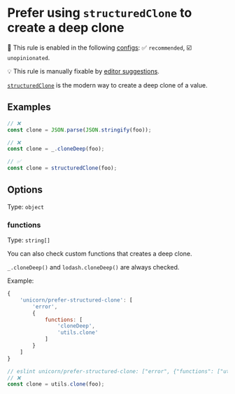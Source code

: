 # Prefer using `structuredClone` to create a deep clone

💼 This rule is enabled in the following [configs](https://github.com/sindresorhus/eslint-plugin-unicorn#recommended-config): ✅ `recommended`, ☑️ `unopinionated`.

💡 This rule is manually fixable by [editor suggestions](https://eslint.org/docs/latest/use/core-concepts#rule-suggestions).

<!-- end auto-generated rule header -->
<!-- Do not manually modify this header. Run: `npm run fix:eslint-docs` -->

[`structuredClone`](https://developer.mozilla.org/en-US/docs/Web/API/structuredClone) is the modern way to create a deep clone of a value.

## Examples

```js
// ❌
const clone = JSON.parse(JSON.stringify(foo));

// ❌
const clone = _.cloneDeep(foo);

// ✅
const clone = structuredClone(foo);
```

## Options

Type: `object`

### functions

Type: `string[]`

You can also check custom functions that creates a deep clone.

`_.cloneDeep()` and `lodash.cloneDeep()` are always checked.

Example:

```js
{
	'unicorn/prefer-structured-clone': [
		'error',
		{
			functions: [
				'cloneDeep',
				'utils.clone'
			]
		}
	]
}
```

```js
// eslint unicorn/prefer-structured-clone: ["error", {"functions": ["utils.clone"]}]
// ❌
const clone = utils.clone(foo);
```
